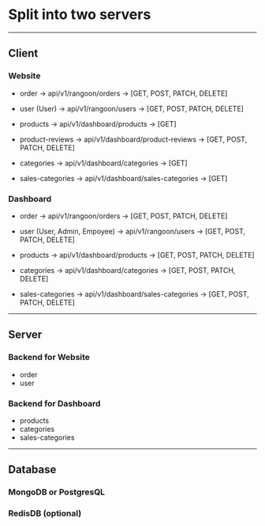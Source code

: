 # Split into two servers

---

## Client

### Website
 - order            -> api/v1/rangoon/orders                -> [GET, POST, PATCH, DELETE]
 - user (User)      -> api/v1/rangoon/users                 -> [GET, POST, PATCH, DELETE]

 - products         -> api/v1/dashboard/products            -> [GET]
 - product-reviews  -> api/v1/dashboard/product-reviews     -> [GET, POST, PATCH, DELETE]
 - categories       -> api/v1/dashboard/categories          -> [GET]
 - sales-categories -> api/v1/dashboard/sales-categories    -> [GET]

### Dashboard
 - order                        -> api/v1/rangoon/orders                -> [GET, POST, PATCH, DELETE]
 - user (User, Admin, Empoyee)  -> api/v1/rangoon/users                 -> [GET, POST, PATCH, DELETE]

 - products                     -> api/v1/dashboard/products            -> [GET, POST, PATCH, DELETE]
 - categories                   -> api/v1/dashboard/categories          -> [GET, POST, PATCH, DELETE]
 - sales-categories             -> api/v1/dashboard/sales-categories    -> [GET, POST, PATCH, DELETE]


---

## Server

### Backend for Website
 - order
 - user

### Backend for Dashboard
 - products
 - categories
 - sales-categories


---

## Database

### MongoDB or PostgresQL

### RedisDB (optional)
